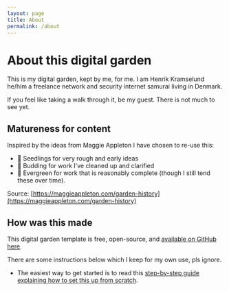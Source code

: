 ```yaml
---
layout: page
title: About
permalink: /about
---
```


# About this digital garden

This is my digital garden, kept by me, for me. I am Henrik Kramselund he/him a freelance network and security internet samurai living in Denmark.

If you feel like taking a walk through it, be my guest. There is not much to see yet.


## Matureness for content

Inspired by the ideas from Maggie Appleton I have chosen to re-use this:

* 🌱 Seedlings for very rough and early ideas
* 🌿 Budding for work I've cleaned up and clarified
* 🌳 Evergreen for work that is reasonably complete (though I still tend these over time).

Source: [https://maggieappleton.com/garden-history](https://maggieappleton.com/garden-history)

## How was this made
This digital garden template is free, open-source, and [available on GitHub here](https://github.com/maximevaillancourt/digital-garden-jekyll-template).

There are some instructions below which I keep for my own use, pls ignore.

* The easiest way to get started is to read this [step-by-step guide explaining how to set this up from scratch](https://maximevaillancourt.com/blog/setting-up-your-own-digital-garden-with-jekyll).
